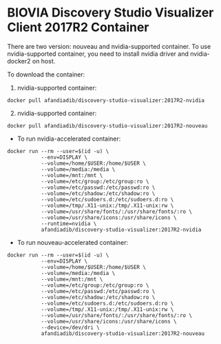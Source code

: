 # BIOVIA Discovery Studio Visualizer Client 2017R2 Container

There are two version: nouveau and nvidia-supported container. To use nvidia-supported container, you need to install nvidia driver and nvidia-docker2 on host.

To download the container:

 1. nvidia-supported container:
```
docker pull afandiadib/discovery-studio-visualizer:2017R2-nvidia
```
 2. nvidia-supported container:
```
docker pull afandiadib/discovery-studio-visualizer:2017R2-nouveau
```


- To run nvidia-accelerated container:
```
docker run --rm --user=$(id -u) \
           --env=DISPLAY \
           --volume=/home/$USER:/home/$USER \
           --volume=/media:/media \
           --volume=/mnt:/mnt \
           --volume=/etc/group:/etc/group:ro \
           --volume=/etc/passwd:/etc/passwd:ro \
           --volume=/etc/shadow:/etc/shadow:ro \
           --volume=/etc/sudoers.d:/etc/sudoers.d:ro \
           --volume=/tmp/.X11-unix:/tmp/.X11-unix:rw \
           --volume=/usr/share/fonts/:/usr/share/fonts/:ro \
           --volume=/usr/share/icons:/usr/share/icons \
           --runtime=nvidia \
           afandiadib/discovery-studio-visualizer:2017R2-nvidia
```
- To run nouveau-accelerated container:
```
docker run --rm --user=$(id -u) \
           --env=DISPLAY \
           --volume=/home/$USER:/home/$USER \
           --volume=/media:/media \
           --volume=/mnt:/mnt \
           --volume=/etc/group:/etc/group:ro \
           --volume=/etc/passwd:/etc/passwd:ro \
           --volume=/etc/shadow:/etc/shadow:ro \
           --volume=/etc/sudoers.d:/etc/sudoers.d:ro \
           --volume=/tmp/.X11-unix:/tmp/.X11-unix:rw \
           --volume=/usr/share/fonts/:/usr/share/fonts/:ro \
           --volume=/usr/share/icons:/usr/share/icons \
           --device=/dev/dri \
           afandiadib/discovery-studio-visualizer:2017R2-nouveau
```
